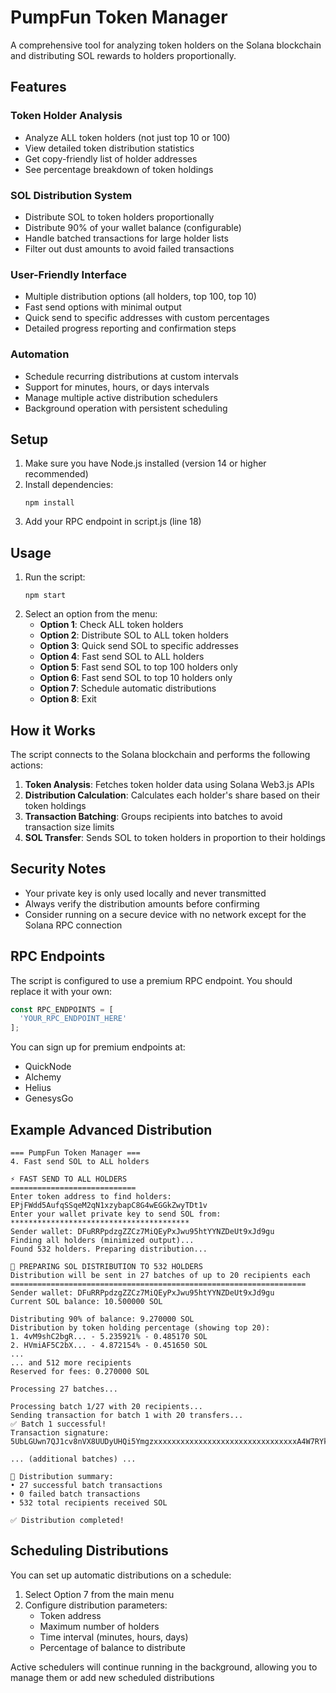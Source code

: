 # PumpFun Token Manager

A comprehensive tool for analyzing token holders on the Solana blockchain and distributing SOL rewards to holders proportionally.

## Features

### Token Holder Analysis
- Analyze ALL token holders (not just top 10 or 100)
- View detailed token distribution statistics
- Get copy-friendly list of holder addresses
- See percentage breakdown of token holdings

### SOL Distribution System
- Distribute SOL to token holders proportionally
- Distribute 90% of your wallet balance (configurable)
- Handle batched transactions for large holder lists
- Filter out dust amounts to avoid failed transactions

### User-Friendly Interface
- Multiple distribution options (all holders, top 100, top 10)
- Fast send options with minimal output
- Quick send to specific addresses with custom percentages
- Detailed progress reporting and confirmation steps

### Automation
- Schedule recurring distributions at custom intervals
- Support for minutes, hours, or days intervals
- Manage multiple active distribution schedulers
- Background operation with persistent scheduling

## Setup

1. Make sure you have Node.js installed (version 14 or higher recommended)
2. Install dependencies:
   ```
   npm install
   ```
3. Add your RPC endpoint in script.js (line 18)

## Usage

1. Run the script:
   ```
   npm start
   ```
2. Select an option from the menu:
   - **Option 1**: Check ALL token holders
   - **Option 2**: Distribute SOL to ALL token holders
   - **Option 3**: Quick send SOL to specific addresses
   - **Option 4**: Fast send SOL to ALL holders
   - **Option 5**: Fast send SOL to top 100 holders only
   - **Option 6**: Fast send SOL to top 10 holders only
   - **Option 7**: Schedule automatic distributions
   - **Option 8**: Exit

## How it Works

The script connects to the Solana blockchain and performs the following actions:

1. **Token Analysis**: Fetches token holder data using Solana Web3.js APIs
2. **Distribution Calculation**: Calculates each holder's share based on their token holdings
3. **Transaction Batching**: Groups recipients into batches to avoid transaction size limits
4. **SOL Transfer**: Sends SOL to token holders in proportion to their holdings

## Security Notes

- Your private key is only used locally and never transmitted
- Always verify the distribution amounts before confirming
- Consider running on a secure device with no network except for the Solana RPC connection

## RPC Endpoints

The script is configured to use a premium RPC endpoint. You should replace it with your own:

```javascript
const RPC_ENDPOINTS = [
  'YOUR_RPC_ENDPOINT_HERE'
];
```

You can sign up for premium endpoints at:
- QuickNode
- Alchemy
- Helius
- GenesysGo

## Example Advanced Distribution

```
=== PumpFun Token Manager ===
4. Fast send SOL to ALL holders

⚡ FAST SEND TO ALL HOLDERS
============================
Enter token address to find holders: EPjFWdd5AufqSSqeM2qN1xzybapC8G4wEGGkZwyTDt1v
Enter your wallet private key to send SOL from: ****************************************
Sender wallet: DFuRRPpdzgZZCz7MiQEyPxJwu95htYYNZDeUt9xJd9gu
Finding all holders (minimized output)...
Found 532 holders. Preparing distribution...

💸 PREPARING SOL DISTRIBUTION TO 532 HOLDERS
Distribution will be sent in 27 batches of up to 20 recipients each
==================================================================
Sender wallet: DFuRRPpdzgZZCz7MiQEyPxJwu95htYYNZDeUt9xJd9gu
Current SOL balance: 10.500000 SOL

Distributing 90% of balance: 9.270000 SOL
Distribution by token holding percentage (showing top 20):
1. 4vM9shC2bgR... - 5.235921% - 0.485170 SOL
2. HVmiAF5C2bX... - 4.872154% - 0.451650 SOL
...
... and 512 more recipients
Reserved for fees: 0.270000 SOL

Processing 27 batches...

Processing batch 1/27 with 20 recipients...
Sending transaction for batch 1 with 20 transfers...
✅ Batch 1 successful!
Transaction signature: 5UbLGUwn7QJ1cv8nVX8UUDyUHQi5YmgzxxxxxxxxxxxxxxxxxxxxxxxxxxxxxxxxA4W7RYkqbz

... (additional batches) ...

🔄 Distribution summary:
• 27 successful batch transactions
• 0 failed batch transactions
• 532 total recipients received SOL

✅ Distribution completed!
```

## Scheduling Distributions

You can set up automatic distributions on a schedule:

1. Select Option 7 from the main menu
2. Configure distribution parameters:
   - Token address
   - Maximum number of holders
   - Time interval (minutes, hours, days)
   - Percentage of balance to distribute

Active schedulers will continue running in the background, allowing you to manage them or add new scheduled distributions 